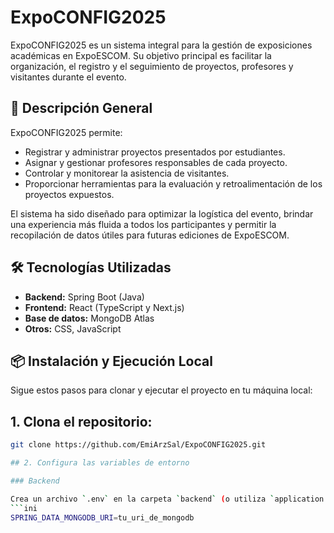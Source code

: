 # ExpoCONFIG2025

ExpoCONFIG2025 es un sistema integral para la gestión de exposiciones académicas en ExpoESCOM. Su objetivo principal es facilitar la organización, el registro y el seguimiento de proyectos, profesores y visitantes durante el evento.

## 🚀 Descripción General

ExpoCONFIG2025 permite:
- Registrar y administrar proyectos presentados por estudiantes.
- Asignar y gestionar profesores responsables de cada proyecto.
- Controlar y monitorear la asistencia de visitantes.
- Proporcionar herramientas para la evaluación y retroalimentación de los proyectos expuestos.

El sistema ha sido diseñado para optimizar la logística del evento, brindar una experiencia más fluida a todos los participantes y permitir la recopilación de datos útiles para futuras ediciones de ExpoESCOM.

## 🛠️ Tecnologías Utilizadas

- **Backend:** Spring Boot (Java)
- **Frontend:** React (TypeScript y Next.js)
- **Base de datos:** MongoDB Atlas
- **Otros:** CSS, JavaScript

## 📦 Instalación y Ejecución Local

Sigue estos pasos para clonar y ejecutar el proyecto en tu máquina local:

## 1. Clona el repositorio:
   ```sh
   git clone https://github.com/EmiArzSal/ExpoCONFIG2025.git

## 2. Configura las variables de entorno

### Backend

Crea un archivo `.env` en la carpeta `backend` (o utiliza `application.properties` si prefieres) e incluye la URI de tu base de datos MongoDB Atlas:
```ini
SPRING_DATA_MONGODB_URI=tu_uri_de_mongodb
